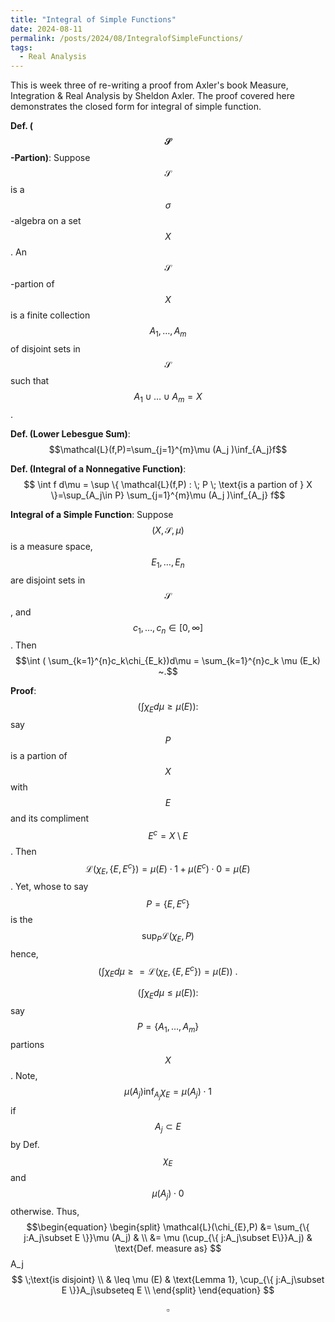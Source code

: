 ```yaml
---
title: "Integral of Simple Functions"
date: 2024-08-11
permalink: /posts/2024/08/IntegralofSimpleFunctions/
tags:
  - Real Analysis
---
```


This is week three of re-writing a proof from Axler's book Measure, Integration & Real Analysis by Sheldon Axler. The proof covered here demonstrates the closed form for integral of simple function. 


**Def. ($$\mathcal{S}$$-Partion)**: 
Suppose $$\mathcal{S}$$ is a $$\sigma$$-algebra on a set $$X$$.
An $$\mathcal{S}$$-partion of $$X$$ is a finite collection $$A_1,\dots ,A_m$$ of disjoint sets in $$\mathcal{S}$$ such that $$A_1 \cup\dots \cup A_m =X$$.

**Def. (Lower Lebesgue Sum)**: 
$$\mathcal{L}(f,P)=\sum_{j=1}^{m}\mu (A_j )\inf_{A_j}f$$

**Def. (Integral of a Nonnegative Function)**: 
$$ \int f d\mu = \sup \{ \mathcal{L}(f,P) : \; P \; \text{is a partion of } X \}=\sup_{A_j\in P} \sum_{j=1}^{m}\mu (A_j )\inf_{A_j} f$$

**Integral of a Simple Function**: Suppose $$(X,\mathcal{S},\mu )$$ is a measure space, 
$$E_1,\dots ,E_n$$
are disjoint sets in $$\mathcal{S}$$, and
$$c_1,\dots ,c_n\in [0,\infty ]$$.
Then $$\int ( \sum_{k=1}^{n}c_k\chi_{E_k})d\mu = \sum_{k=1}^{n}c_k \mu (E_k) ~.$$

**Proof**: 
$$(\int \chi_{E}d\mu \geq \mu (E)): $$ 
say $$P$$ is a partion of $$X$$  with $$E$$ and its compliment 
$$E^{c}=X\setminus E$$.
Then 
$$\mathcal{L}(\chi_{E},\{ E,E^{c} \})=\mu (E)\cdot 1+\mu (E^c)\cdot 0 =\mu (E) $$.
Yet, whose to say $$P=\{ E,E^c \}$$ is the $$\sup_{P}\mathcal{L}(\chi_{E},P)$$ hence, 
$$(\int \chi_{E}d\mu \geq = \mathcal{L}(\chi_{E},\{E,E^c\}) = \mu (E))~. $$


$$(\int \chi_{E}d\mu \leq \mu (E)): $$ say $$P = \{ A_1,\dots ,A_m  \} $$ partions $$X$$.
Note, 
$$\mu (A_j)\inf_{A_j}\chi_{E} = \mu (A_j)\cdot 1$$ if 
$$A_j\subset E$$ by Def. $$\chi_{E}$$ and $$\mu (A_j)\cdot 0$$ otherwise.
Thus, 
$$\begin{equation}
\begin{split}
\mathcal{L}(\chi_{E},P) &= \sum_{\{ j:A_j\subset E \}}\mu (A_j) &  \\
&= \mu (\cup_{\{ j:A_j\subset E\}}A_j) & \text{Def. measure as} $$A_j$$ \;\text{is disjoint} \\
& \leq \mu (E) & \text{Lemma 1}, \cup_{\{ j:A_j\subset E \}}A_j\subseteq E \\
\end{split}
\end{equation}
$$


$$\square$$